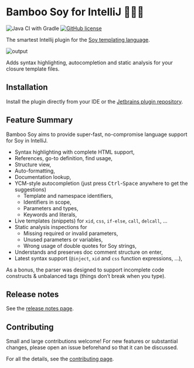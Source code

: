 # Bamboo Soy for IntelliJ 🏮🍣🏮

![Java CI with Gradle](https://github.com/google/bamboo-soy/actions/workflows/gradle.yml/badge.svg?branch=master)
[![GitHub license](https://img.shields.io/badge/license-Apache%20License%202.0-blue.svg?style=flat)](http://www.apache.org/licenses/LICENSE-2.0)

The smartest Intellij plugin for the [Soy templating language](https://github.com/google/closure-templates).

![output](https://user-images.githubusercontent.com/16721021/28110334-f51cae42-66e9-11e7-9ae2-211d3acf12fd.gif)

Adds syntax highlighting, autocompletion and static analysis for your closure template files.

## Installation
Install the plugin directly from your IDE or the
[Jetbrains plugin repository](https://plugins.jetbrains.com/plugin/9841-bamboo-soy).

## Feature Summary

Bamboo Soy aims to provide super-fast, no-compromise language support for Soy in IntelliJ.

 * Syntax highlighting with complete HTML support,
 * References, go-to definition, find usage,
 * Structure view,
 * Auto-formatting,
 * Documentation lookup,
 * YCM-style autocompletion (just press <kbd>Ctrl</kbd>-<kbd>Space</kbd> anywhere to get the suggestions)
   * Template and namespace identifiers,
   * Identifiers in scope,
   * Parameters and types,
   * Keywords and literals,
 * Live templates (snippets) for `xid`, `css`, `if-else`, `call`, `delcall`, ...
 * Static analysis inspections for
   * Missing required or invalid parameters,
   * Unused parameters or variables,
   * Wrong usage of double quotes for Soy strings,
 * Understands and preserves doc comment structure on enter,
 * Latest syntax support (`@inject`, `xid` and `css` function expressions, ...),

As a bonus, the parser was designed to support incomplete code constructs &
unbalanced tags (things don’t break when you type).

## Release notes

See the [release notes page](releasenotes.md).

## Contributing

Small and large contributions welcome! For new features or substantial changes, please open an issue
beforehand so that it can be discussed.

For all the details, see the [contributing page](CONTRIBUTING.md).
